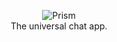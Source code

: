 <p align="center">
  <img src="/../assets/icons/prism_accent.png"  alt="Prism"><br>
  The universal chat app.
</p>
